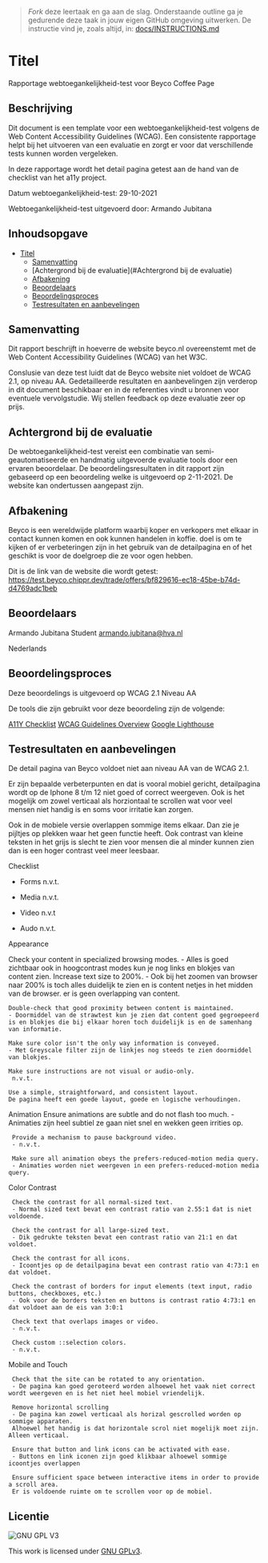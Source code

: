 > _Fork_ deze leertaak en ga aan de slag. Onderstaande outline ga je gedurende deze taak in jouw eigen GitHub omgeving uitwerken. De instructie vind je, zoals altijd, in: [docs/INSTRUCTIONS.md](docs/INSTRUCTIONS.md)

# Titel

Rapportage webtoegankelijkheid-test voor Beyco Coffee Page

## Beschrijving

Dit document is een template voor een webtoegankelijkheid-test volgens de Web Content Accessibility Guidelines (WCAG). Een consistente rapportage helpt bij het uitvoeren van een evaluatie en zorgt er voor dat verschillende tests kunnen worden vergeleken.

In deze rapportage wordt het detail pagina getest aan de hand van de checklist van het a11y project.

Datum webtoegankelijkheid-test: 29-10-2021

Webtoegankelijkheid-test uitgevoerd door: Armando Jubitana

## Inhoudsopgave

- [Titel](#titel)
  * [Samenvatting](#Samenvatting)
  * [Achtergrond bij de evaluatie](#Achtergrond bij de evaluatie)
  * [Afbakening](#Afbakening)
  * [Beoordelaars](#Beoordelaars)
  * [Beoordelingsproces](#Beoorderlingsproces)
  * [Testresultaten en aanbevelingen](#licentie)

## Samenvatting

Dit rapport beschrijft in hoeverre de website beyco.nl overeenstemt met de Web Content Accessibility Guidelines (WCAG) van het W3C.

Conslusie van deze test luidt dat de Beyco website niet voldoet de WCAG 2.1, op niveau AA. Gedetailleerde resultaten en aanbevelingen zijn verderop in dit document beschikbaar en in de referenties vindt u bronnen voor eventuele vervolgstudie. Wij stellen feedback op deze evaluatie zeer op prijs.

## Achtergrond bij de evaluatie

De webtoegankelijkheid-test vereist een combinatie van semi-geautomatiseerde en handmatig uitgevoerde evaluatie tools door een ervaren beoordelaar. De beoordelingsresultaten in dit rapport zijn gebaseerd op een beoordeling welke is uitgevoerd op 2-11-2021. De website kan ondertussen aangepast zijn.

## Afbakening

Beyco is een wereldwijde platform waarbij koper en verkopers met elkaar in contact kunnen komen en ook kunnen handelen in koffie.
doel is om te kijken of er verbeteringen zijn in het gebruik van de detailpagina en of het geschikt is voor de doelgroep die ze voor ogen hebben.

Dit is de link van de website die wordt getest: https://test.beyco.chippr.dev/trade/offers/bf829616-ec18-45be-b74d-d4769adc1beb


## Beoordelaars

Armando Jubitana
Student
armando.jubitana@hva.nl

Nederlands

## Beoordelingsproces

Deze beoordelings is uitgevoerd op WCAG 2.1 Niveau AA

De tools die zijn gebruikt voor deze beoordeling zijn de volgende:

[A11Y Checklist](https://www.a11yproject.com/checklist/)
[WCAG Guidelines Overview](https://www.w3.org/WAI/standards-guidelines/wcag/)
[Google Lighthouse](https://developers.google.com/web/tools/lighthouse)


## Testresultaten en aanbevelingen

De detail pagina van Beyco voldoet niet aan niveau AA van de WCAG 2.1.

Er zijn bepaalde verbeterpunten en dat is vooral mobiel gericht, detailpagina wordt op de Iphone 8 t/m 12 niet goed of correct weergeven. 
Ook is het mogelijk om zowel verticaal als horziontaal te 
scrollen wat voor veel mensen niet handig is en soms voor irritatie kan zorgen.

Ook in de mobiele versie overlappen sommige items elkaar.
Dan zie je pijltjes op plekken waar het geen functie heeft.
Ook contrast van kleine teksten in het grijs is slecht te zien voor mensen die al minder kunnen zien dan is een hoger contrast veel meer leesbaar.

Checklist

- Forms
n.v.t.

- Media
n.v.t.
- Video
n.v.t
- Audo
n.v.t.

Appearance

   Check your content in specialized browsing modes.
    - Alles is goed zichtbaar ook in hoogcontrast modes kun je nog links en blokjes van content zien.
      Increase text size to 200%.
    - Ook bij het zoomen van browser naar 200% is toch alles duidelijk te zien en is content netjes in het midden van de browser.
      er is geen overlapping van content.
   
    Double-check that good proximity between content is maintained.
    - Doormiddel van de strawtest kun je zien dat content goed gegroepeerd is en blokjes die bij elkaar horen toch duidelijk is en de samenhang van informatie.
 
    Make sure color isn't the only way information is conveyed.
    - Met Greyscale filter zijn de linkjes nog steeds te zien doormiddel van blokjes.
 
    Make sure instructions are not visual or audio-only.
     n.v.t.
 
    Use a simple, straightforward, and consistent layout.
    De pagina heeft een goede layout, goede en logische verhoudingen.
    
Animation 
     Ensure animations are subtle and do not flash too much.
     - Animaties zijn heel subtiel ze gaan niet snel en wekken geen irrities op.
     
     Provide a mechanism to pause background video.
     - n.v.t.
     
     Make sure all animation obeys the prefers-reduced-motion media query.
     - Animaties worden niet weergeven in een prefers-reduced-motion media query.
     
Color Contrast 

     Check the contrast for all normal-sized text.
     - Normal sized text bevat een contrast ratio van 2.55:1 dat is niet voldoende.
     
     Check the contrast for all large-sized text.
     - Dik gedrukte teksten bevat een contrast ratio van 21:1 en dat voldoet.
     
     Check the contrast for all icons.
     - Icoontjes op de detailpagina bevat een contrast ratio van 4:73:1 en dat voldoet.
     
     Check the contrast of borders for input elements (text input, radio buttons, checkboxes, etc.)
     - Ook voor de borders teksten en buttons is contrast ratio 4:73:1 en dat voldoet aan de eis van 3:0:1
     
     Check text that overlaps images or video.
     - n.v.t.
     
     Check custom ::selection colors.
     - n.v.t.
     
Mobile and Touch
 
     Check that the site can be rotated to any orientation.
     - De pagina kan goed geroteerd worden alhoewel het vaak niet correct wordt weergeven en is het niet heel mobiel vriendelijk.
     
     Remove horizontal scrolling
     - De pagina kan zowel verticaal als horizal gescrolled worden op sommige apparaten.
     Alhoewel het handig is dat horizontale scrol niet mogelijk moet zijn. Alleen verticaal.
     
     Ensure that button and link icons can be activated with ease. 
     - Buttons en link iconen zijn goed klikbaar alhoewel sommige icoontjes overlappen

     Ensure sufficient space between interactive items in order to provide a scroll area. 
     Er is voldoende ruimte om te scrollen voor op de mobiel.
    
 
 
 
 
 
 
## Licentie

![GNU GPL V3](https://www.gnu.org/graphics/gplv3-127x51.png)

This work is licensed under [GNU GPLv3](./LICENSE).
